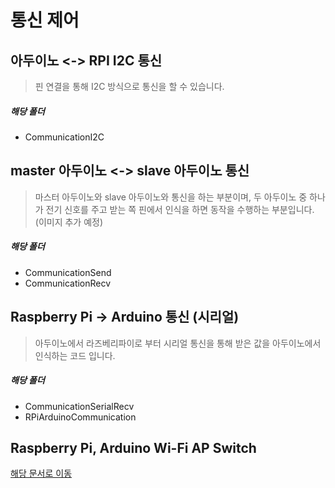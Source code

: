 # 통신 제어

## 아두이노 <-> RPI I2C 통신
> 핀 연결을 통해 I2C 방식으로 통신을 할 수 있습니다.
##### 해당 폴더
- CommunicationI2C


## master 아두이노 <-> slave 아두이노 통신
> 마스터 아두이노와 slave 아두이노와 통신을 하는 부분이며, 두 아두이노 중 하나가 전기 신호를 주고 받는 쪽 핀에서 인식을 하면 동작을 수행하는 부분입니다. (이미지 추가 예정)
##### 해당 폴더
- CommunicationSend
- CommunicationRecv

## Raspberry Pi -> Arduino 통신 (시리얼)
> 아두이노에서 라즈베리파이로 부터 시리얼 통신을 통해 받은 값을 아두이노에서 인식하는 코드 입니다.
##### 해당 폴더
- CommunicationSerialRecv
- RPiArduinoCommunication

## Raspberry Pi, Arduino Wi-Fi AP Switch 
[해당 문서로 이동](https://github.com/somacar/somacar/tree/rainc/communication_control/arduino-raspberry-wifi-connect)
